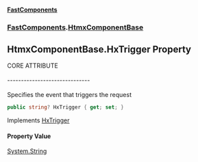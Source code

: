 #### [FastComponents](FastComponents.md 'FastComponents')
### [FastComponents](FastComponents.md 'FastComponents').[HtmxComponentBase](FastComponents.HtmxComponentBase.md 'FastComponents.HtmxComponentBase')

## HtmxComponentBase.HxTrigger Property

CORE ATTRIBUTE<br/>  
------------------------------<br/>  
Specifies the event that triggers the request

```csharp
public string? HxTrigger { get; set; }
```

Implements [HxTrigger](FastComponents.IHxCoreAttributes.HxTrigger.md 'FastComponents.IHxCoreAttributes.HxTrigger')

#### Property Value
[System.String](https://docs.microsoft.com/en-us/dotnet/api/System.String 'System.String')